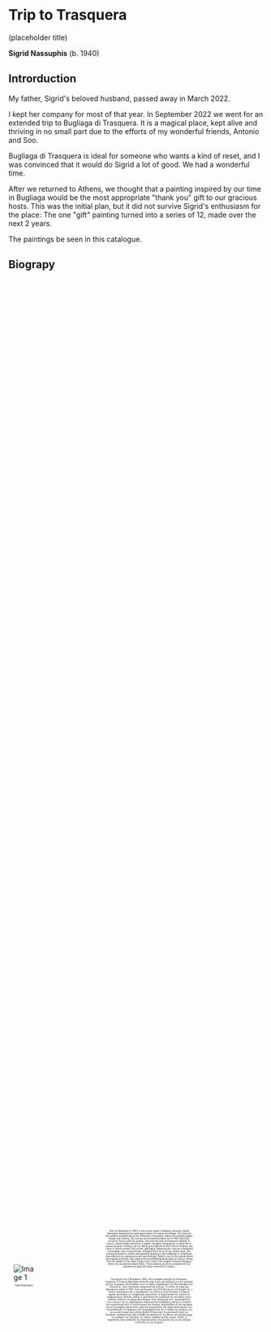 
<style>

.my-div {
  display: flex;
  justify-content: center; 
  align-items: center; 
  gap: 10px; 
  padding: 10px;
  margin: 10px 0;
  height: 100%; 
}

.image-with-legend {
  display: flex;
  flex-direction: column;
  justify-content: center; 
  align-items: center;
  max-width: 48%; 
}

.image-with-legend img {
  max-width: 100%; 
  height: auto;
}

.legend {
  text-align: center;
  margin-top: 5px;
  font-size: 0.5rem; 
  max-width: 100%; 
}

.legend-container {
  display: flex;
  flex-direction: column;
  align-items: center; 
  justify-content: center; 
  gap: 5px;
}

/* Media queries for responsive font scaling */
@media (max-width: 2400px) {
  .legend {
    font-size: 0.35rem;
  }
}

@media (max-width: 1200px) {
  .legend {
    font-size: 0.30rem;
  }
}

@media (max-width: 992px) {
  .legend {
    font-size: 0.275rem;
  }
}

@media (max-width: 768px) {
  .legend {
    font-size: 0.25rem;
  }
}

@media (max-width: 576px) {
  .legend {
    font-size: 0.15rem;
  }
}
</style>

# Trip to Trasquera
(placeholder title)

**Sigrid Nassuphis** (b. 1940)

## Introrduction

My father, Sigrid's beloved husband, passed away in March 2022. 


I kept her company for most of that year. In September 2022 we went for an 
extended trip to Bugliaga di Trasquera. It is a magical place, kept alive and 
thriving in no small part due to the efforts of my wonderful friends, 
Antonio and Soo. 


Bugliaga di Trasquera is ideal for someone who wants a kind of reset, and I was 
convinced that it would do Sigrid a lot of good. We had a wonderful time. 


After we returned to Athens, we thought that a painting inspired by our time 
in Bugliaga would be the most appropriate "thank you" gift to our gracious 
hosts. This was the initial plan, but it did not survive Sigrid's enthusiasm 
for the place: The one "gift" painting turned into a series of 12, 
made over the next 2 years.


The paintings be seen in this catalogue.



## Biograpy 

<div class="my-div">

<div class="image-with-legend">
<img src="./assets/images_mum/mutti_bio3.jpg" alt="Image 1">
<div class="legend-container">
<div class="legend">Sigrid Nassuphis</div>
</div>
</div>

<div class="legend-container">
<div class="legend" style="max-width: 40%;">
Born on November 8, 1940, in the scenic region of Bavaria, Germany, Sigrid Nassuphis developed an early appreciation for beauty and design. She pursued this passion academically at the University of Konstanz, where she studied graphic design and clothing. Her journey took a transformative turn in 1967 when she moved to Greece with her partner, who later became her beloved husband. In Greece, Sigrid initially worked as a graphic designer, bringing her creative flair to various projects. However, as her family grew with the arrival of three children, she chose to devote herself fully to their upbringing. Balancing her roles as a dedicated homemaker and a loving mother, Imingard never let go of her artistic spirit. She immersed herself in pottery and painting, finding joy and fulfillment in creating art that reflected her experiences and surroundings. Sigrid's love for the natural world was equally profound. She explored the breathtaking landscapes of Greece, hiking from the depths of the Vikos Gorge in the north to the heights of Mount Olympus, which
she ascended multiple times. These adventures were a testament to her adventurous spirit and deep connection to nature.
</div>
<div class="legend"></div>
<div class="legend" style="max-width: 40%;">
Γεννημένη στις 8 Νοεμβρίου 1940, στην γραφική περιοχή της Βαυαρίας, Γερμανία, η Σιγκριντ Νάσουφη 
ανέπτυξε από νωρίς μια εκτίμηση για την ομορφιά και την Ζωραφικη. Ακολούθησε αυτο το πάθος ακαδημαϊκά στο Πανεπιστήμιο του Κόνσταντς, όπου σπούδασε γραφιστική και ένδυση. Το ταξίδι της πήρε μια απροσμενη τροπή το 1967, όταν μετακόμισε στην Ελλάδα με τον σύντροφό της, ο οποίος αργότερα έγινε ο αγαπημένος της σύζυγος.Στην Ελλάδα, η Σιγκριντ αρχικά εργάστηκε ως γραφίστρια, φέρνοντας τη δημιουργική της πινελιά σε διάφορα έργα. Ωστόσο, καθώς η οικογένειά της μεγάλωσε με την άφιξη τριών παιδιών, επέλεξε να αφιερωθεί πλήρως στην ανατροφή τους. Ισορροπώντας τους ρόλους της ως αφοσιωμένη νοικοκυρά και αγαπημένη μητέρα, η Σιγκριντ δεν εγκατέλειψε ποτέ το καλλιτεχνικό της πνεύμα. Ασχολήθηκε με την κεραμική και τη ζωγραφική, βρίσκοντας χαρά και ικανοποίηση στη δημιουργία τέχνης που αντικατόπτριζε τις εμπειρίες και τα περιβάλλοντά της.Η αγάπη της Σιγκριντ για τον φυσικό κόσμο ήταν εξίσου βαθιά. Εξερεύνησε τα μαγευτικά τοπία της Ελλάδας, περπατώντας από τα βάθη του φαραγγιού του Βίκου στον βορρά μέχρι τις κορυφές του Όλυμπου, τις οποίες ανέβηκε πολλές φορές. Αυτές οι περιπέτειες ήταν απόδειξη του περιπετειώδους πνεύματός της και της βαθιάς σύνδεσής της με τη φύση.
</div>

</div>
</div>




## Introduction

[Marlena's Text, Greek Language](https://docs.google.com/document/d/1qeXJKvcOj88YH7ezKxagYdAPkgryzIpTQbXCgkdZ4So/edit)

[Marlena's Text, Translated into English by Spilios](https://docs.google.com/document/d/1fgzEbrWuRIIJ8L2_6D2mqDEFGnuJbPdGNLz7vtwNp1Q/edit)

## Works 

### Trasquera 1 (Afternoon Walk), 2023


<div class="my-div">

<div class="image-with-legend">
<img src="./assets/images/trasquera1.jpg" alt="Image 1">
<div class="legend-container">
<div class="legend" style="max-width: 100%;">Trasquera 1 (Afternoon Walk), 2023</div>
<div class="legend" style="max-width: 100%;">oil on canvas, 90 x 120 cm</div>
</div>
</div>

<div class="legend-container">
<div class="legend" style="max-width: 40%;">
A picturesque mountain scene in spring. A path winds through a verdant meadow, leading towards a forest and snow-capped mountains in the distance. The blue sky and vibrant vegetation create a beautiful contrast with the snowy peaks.
A winding path through a verdant valley leads towards a snow-capped mountain in this vibrant painting. 
The green grass and trees contrast sharply with the white snow, creating a dynamic scene. 
The path symbolizes a journey through the natural landscape, inviting viewers to explore its beauty.
</div>
<div class="legend" style="max-width: 40%;">
Ένα γραφικό ορεινό τοπίο την άνοιξη. Ένα μονοπάτι διασχίζει ένα καταπράσινο λιβάδι, οδηγώντας προς ένα δάσος και χιονισμένα βουνά στο βάθος. Ο γαλάζιος ουρανός και η ζωντανή βλάστηση δημιουργούν μια όμορφη αντίθεση με τις χιονισμένες κορυφές.
</div>
</div>
</div>

[high resolution image](./pages/hires_trasquera1.md)


### Trasquera 2 (Morning View), 2022

<div class="my-div">

<div class="image-with-legend">
<img src="./assets/images/trasquera2.jpg" alt="Image 1">
<div class="legend-container">
<div class="legend" style="max-width: 100%;">Trasquera 2 (Morning View), 2022</div>
<div class="legend" style="max-width: 100%;">oil on canvas, 120 x 90 cm</div>
</div>
</div>

<div class="legend-container">
<div class="legend" style="max-width: 40%;">
A commanding mountain peak dominates this composition, framed by detailed bushes and trees in the foreground. 
The clear blue sky contrasts with the rugged textures of the mountain, highlighting its majestic presence. 
This work captures the formidable beauty of the alpine environment.
</div>
<div class="legend" style="max-width: 40%;">
Ένα επιβλητικό βουνό κυριαρχεί σε αυτή τη σύνθεση, πλαισιωμένο από λεπτομερείς θάμνους και δέντρα στο προσκήνιο. Ο καθαρός γαλάζιος ουρανός αντιπαρατίθεται με τις τραχιές υφές του βουνού, τονίζοντας την μεγαλοπρεπή του παρουσία. Αυτό το έργο αιχμαλωτίζει την επιβλητική ομορφιά του αλπικού περιβάλλοντος.
</div>
</div>
</div>

[high resolution image](./pages/hires_trasquera2.md)


### Trasquera 3 (The Great Outdoors), 2023

<div class="my-div">

<div class="image-with-legend">
<img src="./assets/images/trasquera3.jpg" alt="Image 1">
<div class="legend-container">
<div class="legend" style="max-width: 100%;">Trasquera 3 (The Great Outdoors), 2023</div>
<div class="legend" style="max-width: 100%;">oil on canvas, 185 x 300 cm</div>
</div>
</div>

<div class="legend-container">
<div class="legend" style="max-width: 40%;">
In this painting, the artist depicts the panoramic beauty of Bugliaga di Trasquera. 
The towering pines in the foreground contrast with the distant, snow-capped peaks. 
The careful detailing of the rocky mountains and lush evergreens showcases the grandeur of the alpine landscape. 
This work captures the tranquil majesty of nature, inviting viewers to appreciate its serene beauty.
</div>
<div class="legend" style="max-width: 40%;">
Σε αυτόν τον πίνακα, ο καλλιτέχνης απεικονίζει την πανοραμική ομορφιά της  Bugliaga di Trasquera.
Τα ψηλά πεύκα στο προσκήνιο έρχονται σε αντίθεση με τις μακρινές, χιονισμένες κορυφές.
Η προσεκτική λεπτομέρεια των βραχώδων βουνών και των πλούσιων αειθαλών δέντρων αναδεικνύει το μεγαλείο του αλπικού τοπίου.
Αυτό το έργο αποτυπώνει τη γαλήνια μεγαλοπρέπεια της φύσης, προσκαλώντας τους θεατές να εκτιμήσουν την ήρεμη ομορφιά της.
</div>
</div>
</div>

[high resolution image](./pages/hires_trasquera3.md)


### Trasquera 4 (Summer Porch View), 2023

<div class="my-div">

<div class="image-with-legend">
<img src="./assets/images/trasquera4.jpg" alt="Image 1">
<div class="legend-container">
<div class="legend" style="max-width: 100%;">Trasquera 4 (Summer Porch View), 2023</div>
<div class="legend" style="max-width: 100%;">oil on canvas, 87 x 120 cm</div>
</div>
</div>

<div class="legend-container">
<div class="legend" style="max-width: 40%;">
This painting presents a rustic porch overlooking a dense forest and distant mountains shrouded in clouds. 
The interplay of light and shadow, along with the lush foliage climbing the wooden pillars, creates a tranquil scene. 
The composition invites viewers to enjoy a moment of calm reflection.
</div>
<div class="legend" style="max-width: 40%;">
Αυτός ο πίνακας παρουσιάζει μια αγροτική βεράντα με θέα ένα πυκνό δάσος και μακρινά βουνά καλυμμένα με σύννεφα.
Το παιχνίδι του φωτός και της σκιάς, μαζί με την πλούσια βλάστηση που αναρριχάται στους ξύλινους στύλους, δημιουργεί μια ήρεμη σκηνή.
Η σύνθεση προσκαλεί τους θεατές να απολαύσουν μια στιγμή ήρεμης σκέψης.
</div>
</div>
</div>


[high resolution image](./pages/hires_trasquera4.md)


### Trasquera 5 (Bugliaga di Trasquera), 2023

<div class="my-div">

<div class="image-with-legend">
<img src="./assets/images/trasquera5.jpg" alt="Image 1">
<div class="legend-container">
<div class="legend" style="max-width: 100%;">Trasquera 5 (Bugliaga di Trasquera), 2023</div>
<div class="legend" style="max-width: 100%;">oil on canvas, 120 x 90 cm</div>
</div>
</div>

<div class="legend-container">
<div class="legend" style="max-width: 40%;">
A quaint stone cottage is nestled amidst lush greenery in this vibrant painting. 
The bright colors of the grass and trees are complemented by a clear blue sky. 
The detailed fence in the foreground guides the viewer’s eye towards the serene home. 
This work reflects the peaceful simplicity of rural life.
</div>
<div class="legend" style="max-width: 40%;">
Ένα γραφικό πέτρινο εξοχικό βρίσκεται φωλιασμένο μέσα στην πλούσια βλάστηση σε αυτόν τον ζωντανό πίνακα.
Τα έντονα χρώματα του γρασιδιού και των δέντρων συμπληρώνονται από έναν καθαρό γαλανό ουρανό.
Ο λεπτομερής φράχτης στο προσκήνιο καθοδηγεί το βλέμμα του θεατή προς το γαλήνιο σπίτι.
Αυτό το έργο αντικατοπτρίζει την ειρηνική απλότητα της αγροτικής ζωής.
</div>
</div>
</div>

[high resolution image](./pages/hires_trasquera5.md)


### Trasquera 6 (Misty Day), 2024

<div class="my-div">

<div class="image-with-legend">
<img src="./assets/images/trasquera6.jpg" alt="Image 1">
<div class="legend-container">
<div class="legend" style="max-width: 100%;">Trasquera 6 (Misty Day), 2024</div>
<div class="legend" style="max-width: 100%;">oil on canvas, 87 x 120 cm</div>
</div>
</div>

<div class="legend-container">
<div class="legend" style="max-width: 40%;">
In this misty landscape, the artist captures the ethereal beauty of foggy surroundings. 
Indistinct shapes of trees and bushes blend into the soft, muted tones of the background. 
The simple fence provides structure to the scene. 
This painting evokes a dreamlike quality, reflecting the transient nature of the mist.
</div>
<div class="legend" style="max-width: 40%;">
Σε αυτό το ομιχλώδες τοπίο, ο καλλιτέχνης αποτυπώνει την αιθέρια ομορφιά του περιβάλλοντος.
Οι ασαφείς μορφές δέντρων και θάμνων συγχωνεύονται με τους απαλούς, σιωπηλούς τόνους του φόντου.
Ο απλός φράχτης προσδίδει δομή στη σκηνή.
Αυτός ο πίνακας αποπνέει μια ονειρική ποιότητα, αντικατοπτρίζοντας τη φευγαλέα φύση της ομίχλης.
</div>
</div>
</div>

[high resolution image](./pages/hires_trasquera6.md)


### Trasquera 7 (Cloudy Day), 2022

<div class="my-div">

<div class="image-with-legend">
<img src="./assets/images/trasquera7.jpg" alt="Image 1">
<div class="legend-container">
<div class="legend" style="max-width: 100%;">Trasquera 7 (Cloudy Day), 2022</div>
<div class="legend" style="max-width: 100%;">oil on canvas, 120 x 90 cm </div>
</div>
</div>

<div class="legend-container">
<div class="legend" style="max-width: 40%;">
This dramatic landscape features dark mountains under a turbulent sky. 
Thick clouds part to reveal glimpses of blue, adding depth to the scene. 
A small stone building in the foreground provides a human touch. 
This painting captures the powerful presence of nature and its ever-changing moods.
</div>
<div class="legend" style="max-width: 40%;">
Αυτό το δραματικό τοπίο παρουσιάζει σκοτεινά βουνά κάτω από έναν ταραγμένο ουρανό.
Πυκνά σύννεφα ανοίγουν για να αποκαλύψουν ματιές του μπλε, προσθέτοντας βάθος στη σκηνή.
Ένα μικρό πέτρινο κτίσμα στο προσκήνιο προσδίδει μια ανθρώπινη πινελιά.
Αυτός ο πίνακας αποτυπώνει την ισχυρή παρουσία της φύσης και τις συνεχώς μεταβαλλόμενες διαθέσεις της.
</div>
</div>
</div>


[high resolution image](./pages/hires_trasquera7.md)


### Trasquera 8 (Winter Day), 2023

<div class="my-div">

<div class="image-with-legend">
<img src="./assets/images/trasquera8.jpg" alt="Image 1">
<div class="legend-container">
<div class="legend" style="max-width: 100%;"> Trasquera 8 (Winter Day), 2023</div>
<div class="legend" style="max-width: 100%;">oil on canvas, 120 x 87 cm </div>
</div>
</div>

<div class="legend-container">
<div class="legend" style="max-width: 40%;">
This monochromatic scene illustrates a winter landscape enveloped in fog. 
The skeletal trees stand stark against the soft, misty background. 
The restrained palette and minimalist composition emphasize the quiet beauty of the snow-covered terrain. 
The painting captures the stillness and calm of a wintry day.
</div>
<div class="legend" style="max-width: 40%;">
Αυτή η μονοχρωματική σκηνή απεικονίζει ένα χειμερινό τοπίο τυλιγμένο στην ομίχλη.
Τα σκελετωμένα δέντρα ξεχωρίζουν έντονα ενάντια στο απαλό, ομιχλώδες φόντο.
Η περιορισμένη παλέτα και η μινιμαλιστική σύνθεση τονίζουν την ήρεμη ομορφιά του χιονισμένου τοπίου.
Ο πίνακας αποτυπώνει την ακινησία και την ηρεμία μιας χειμωνιάτικης ημέρας.</div>
</div>
</div>

[high resolution image](./pages/hires_trasquera8.md)


### Trasquera 9 (Winter Walk), 2022

<div class="my-div">

<div class="image-with-legend">
<img src="./assets/images/trasquera9.jpg" alt="Image 1">
<div class="legend-container">
<div class="legend" style="max-width: 100%;">Trasquera 9 (Winter Walk), 2022</div>
<div class="legend" style="max-width: 100%;">oil on canvas, 120 x 90 cm </div>
</div>
</div>

<div class="legend-container">
<div class="legend" style="max-width: 40%;">
A tranquil winter scene in a dense forest. Leafless trees with snow-covered branches stand out against 
a pale sky. The forest floor is blanketed in untouched snow, creating a peaceful and serene atmosphere. 
The composition invites contemplation, capturing the quiet beauty of a winter's day.
</div>
<div class="legend" style="max-width: 40%;">
Μια ήρεμη χειμερινή σκηνή σε ένα πυκνό δάσος. Γυμνά δέντρα με χιονισμένα κλαδιά ξεχωρίζουν ενάντια σε έναν απαλό ουρανό. Το δάπεδο του δάσους είναι καλυμμένο με ανέγγιχτο χιόνι, δημιουργώντας μια γαλήνια και ήρεμη ατμόσφαιρα. Η σύνθεση προσκαλεί σε περισυλλογή, αποτυπώνοντας την ήσυχη ομορφιά μιας χειμωνιάτικης ημέρας.
</div>
</div>
</div>

[high resolution image](./pages/hires_trasquera9.md)


### Trasquera 10 (Mistakes Were Made), 2022

<div class="my-div">

<div class="image-with-legend">
<img src="./assets/images/trasquera10.jpg" alt="Image 1">
<div class="legend-container">
<div class="legend" style="max-width: 100%;">Trasquera 10 (Mistakes Were Made), 2022</div>
<div class="legend" style="max-width: 100%;">oil on canvas, 100 x 70 cm</div>
</div>
</div>

<div class="legend-container">
<div class="legend" style="max-width: 40%;">
Failure and frustration are part of the process. Some failures are memorable.
The text reads: "turns out it was not that easy!"
</div>
<div class="legend" style="max-width: 40%;">
Η αποτυχία και η απογοήτευση είναι μέρος της διαδικασίας. Κάποιες αποτυχίες είναι αξέχαστες.
Το κείμενο λέει: "Τελικα δεν ήταν εύκολο!”
</div>
</div>
</div>


[high resolution image](./pages/hires_trasquera10.md)

## Our Gracious Hosts

<div class="my-div">
<div class="image-with-legend">
<img src="assets/images_trasquera/collage_trasquera3.jpg" alt="Image 1">
</div>
<div class="image-with-legend" style="max-width: 48%;">
<img src="assets/images/anto_soo.jpg" alt="Image 2"  style="max-width: 50%;">
<div class="legend-container">
<div class="legend"  style="max-width: 50%;">
Bugliaga Dentro is a tiny mountain village in the Italian Alps on the Swiss border. 
Once abandoned and now beautifully reviving with a few families (5 of us), trying to safeguard its original charm. 
We warmly welcome all our friends who long for silence and peace deep in the mountain.
</div>
</div>
</div>
</div>


## Comments

<div class="my-div">

<div class="image-with-legend">
<img src="assets/images_trasquera/collage_trasquera2.jpg" alt="Image 1">
</div>

<div class="legend-container">
<div class="legend"  style="max-width: 50%;">
Απο πολυ μικρος θυμαμαι την μητερα μου να μου λεει ιστοριες για τους αγαπημενους της εξπρεσιονιστες ζωγραφους, να σκαλιζει το κασσελακι με τα πινελα και τις μπογιες. Θυμαμαι τις αγιογραφιες, τον πηλο, της εκδρομες στο βουνο. Τωρα που εχει αναγκη, σε αυτα ακουμπησε.
</div>
<div class="legend"  style="max-width: 50%;">
Ever since I can remember, my mother loved the outdoors, trees, mountains, rivers. She marvels at nature. Going for week long walks around islands or climbing mountains with her friends sleeping in tents or in the front yard of small countryside churches. Always bring back plants, shells, stones and impressions she incorporates in her creative work. Whether in her wild plant garden (from her trips), a macrame curtain with pottery beads and leafs (from pottery experimentation) or her numerous, drawing and above all painting. In that sense the current circle of works is very fitting.
</div>
</div>

</div>


[Collage 2](./pages/collage_trasquera2.md)


## Photos Page 3

<div class="my-div">

<div class="image-with-legend">
<img src="assets/images_trasquera/collage_trasquera1.jpg" alt="Image 1">
</div>

<div class="legend-container">
<div class="legend"  style="max-width: 50%;">
</div>
</div>

</div>


[Collage 3](./pages/collage_trasquera1.md)


## Friends 

[Friends](./pages/friends.md)

## End page

<div class="my-div">

<div class="image-with-legend">
<img src="./assets/images_trasquera/mutti4.jpg" alt="Image 1">
</div>

<div class="legend-container">
<div class="legend" style="max-width: 40%;">
Our many thanks for the help of our friends.
</div>
</div>

</div>



# Materials


## Catalogue

[Catalogue by Hector](./pages/catalogue.md)

[Editable google document for catalogue](https://docs.google.com/document/d/1F8fE1ziBNncg0rBux5B0DywCj69HqsNfIOjmFNKT-0g/edit)

[catalogue ideas](https://docs.google.com/document/d/1YIE7a2ftaCL6ZNw3IFulUQzg-TdDAcnLaK8citgxnzc/edit)


## Invite

[Invite by Hector](./pages/invite.md)

[Editable google document for invite](https://docs.google.com/document/d/1P8rk-6X8nB4sFs0FTDmRlq6dvZCGXMrfTml5mxldn1E/edit)

[invite ideas](https://docs.google.com/document/d/1kRX8rgJcJM5kFswvZBf8I15jouDGcAQ3VPm_JGW8PGY/edit)


## More Info

[Photos from the Trip](https://docs.google.com/document/d/1uofZLVL62gTsbEctcYhTsR2FUEm3DsY1-0nGgTSd1bs/edit)

[Sigrid](./pages/sigrid.md)

[Maps](./pages/maps.md)

[Text from friends and family](https://docs.google.com/document/d/1w6ly-SP4_yntUetdMLrPWJKqFw5wBb6exzNNrzvs8ug/edit)



